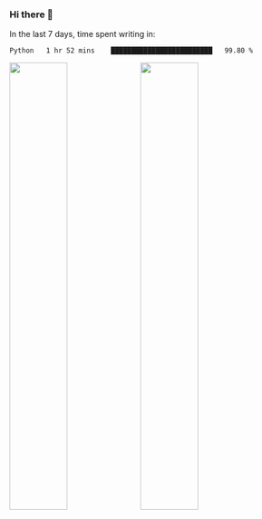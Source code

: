 ### Hi there 👋

In the last 7 days, time spent writing in:

<!--START_SECTION:waka-->
```text
Python   1 hr 52 mins    █████████████████████████   99.80 % 
```
<!--END_SECTION:waka-->

<img src="https://wakatime.com/share/@jimtje/5d0c92de-08f8-4a72-8f2f-6a9693d1e318.svg" width=45% height=45%> <img src="https://wakatime.com/share/@jimtje/501498ae-bda5-4da7-a89d-b40bcdd5556d.svg" width=45% height=45%>
